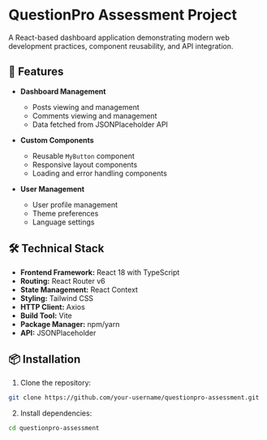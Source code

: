 # QuestionPro Assessment Project

A React-based dashboard application demonstrating modern web development practices, component reusability, and API integration.

## 🚀 Features

- **Dashboard Management**
  - Posts viewing and management
  - Comments viewing and management
  - Data fetched from JSONPlaceholder API

- **Custom Components**
  - Reusable `MyButton` component
  - Responsive layout components
  - Loading and error handling components

- **User Management**
  - User profile management
  - Theme preferences
  - Language settings

## 🛠️ Technical Stack

- **Frontend Framework:** React 18 with TypeScript
- **Routing:** React Router v6
- **State Management:** React Context
- **Styling:** Tailwind CSS
- **HTTP Client:** Axios
- **Build Tool:** Vite
- **Package Manager:** npm/yarn
- **API:** JSONPlaceholder

## 📦 Installation

1. Clone the repository:

```bash
git clone https://github.com/your-username/questionpro-assessment.git
```

2. Install dependencies:

```bash
cd questionpro-assessment
```
